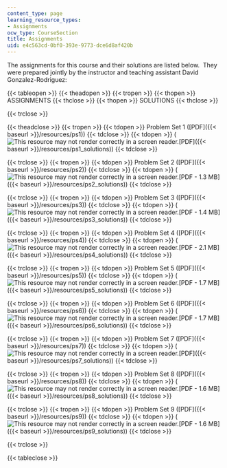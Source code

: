 ```yaml
---
content_type: page
learning_resource_types:
- Assignments
ocw_type: CourseSection
title: Assignments
uid: e4c563cd-0bf0-393e-9773-dce6d8af420b
---
```


The assignments for this course and their solutions are listed below.  They were prepared jointly by the instructor and teaching assistant David Gonzalez-Rodriguez:

{{< tableopen >}}
{{< theadopen >}}
{{< tropen >}}
{{< thopen >}}
ASSIGNMENTS
{{< thclose >}}
{{< thopen >}}
SOLUTIONS
{{< thclose >}}

{{< trclose >}}

{{< theadclose >}}
{{< tropen >}}
{{< tdopen >}}
Problem Set 1 ([PDF]({{< baseurl >}}/resources/ps1))
{{< tdclose >}}
{{< tdopen >}}
(![This resource may not render correctly in a screen reader.](/images/inacessible.gif)[PDF]({{< baseurl >}}/resources/ps1_solutions))
{{< tdclose >}}

{{< trclose >}}
{{< tropen >}}
{{< tdopen >}}
Problem Set 2 ([PDF]({{< baseurl >}}/resources/ps2))
{{< tdclose >}}
{{< tdopen >}}
(![This resource may not render correctly in a screen reader.](/images/inacessible.gif)[PDF - 1.3 MB]({{< baseurl >}}/resources/ps2_solutions))
{{< tdclose >}}

{{< trclose >}}
{{< tropen >}}
{{< tdopen >}}
Problem Set 3 ([PDF]({{< baseurl >}}/resources/ps3))
{{< tdclose >}}
{{< tdopen >}}
(![This resource may not render correctly in a screen reader.](/images/inacessible.gif)[PDF - 1.4 MB]({{< baseurl >}}/resources/ps3_solutions))
{{< tdclose >}}

{{< trclose >}}
{{< tropen >}}
{{< tdopen >}}
Problem Set 4 ([PDF]({{< baseurl >}}/resources/ps4))
{{< tdclose >}}
{{< tdopen >}}
(![This resource may not render correctly in a screen reader.](/images/inacessible.gif)[PDF - 2.1 MB]({{< baseurl >}}/resources/ps4_solutions))
{{< tdclose >}}

{{< trclose >}}
{{< tropen >}}
{{< tdopen >}}
Problem Set 5 ([PDF]({{< baseurl >}}/resources/ps5))
{{< tdclose >}}
{{< tdopen >}}
(![This resource may not render correctly in a screen reader.](/images/inacessible.gif)[PDF - 1.7 MB]({{< baseurl >}}/resources/ps5_solutions))
{{< tdclose >}}

{{< trclose >}}
{{< tropen >}}
{{< tdopen >}}
Problem Set 6 ([PDF]({{< baseurl >}}/resources/ps6))
{{< tdclose >}}
{{< tdopen >}}
(![This resource may not render correctly in a screen reader.](/images/inacessible.gif)[PDF - 1.7 MB]({{< baseurl >}}/resources/ps6_solutions))
{{< tdclose >}}

{{< trclose >}}
{{< tropen >}}
{{< tdopen >}}
Problem Set 7 ([PDF]({{< baseurl >}}/resources/ps7))
{{< tdclose >}}
{{< tdopen >}}
(![This resource may not render correctly in a screen reader.](/images/inacessible.gif)[PDF]({{< baseurl >}}/resources/ps7_solutions))
{{< tdclose >}}

{{< trclose >}}
{{< tropen >}}
{{< tdopen >}}
Problem Set 8 ([PDF]({{< baseurl >}}/resources/ps8))
{{< tdclose >}}
{{< tdopen >}}
(![This resource may not render correctly in a screen reader.](/images/inacessible.gif)[PDF - 1.6 MB]({{< baseurl >}}/resources/ps8_solutions))
{{< tdclose >}}

{{< trclose >}}
{{< tropen >}}
{{< tdopen >}}
Problem Set 9 ([PDF]({{< baseurl >}}/resources/ps9))
{{< tdclose >}}
{{< tdopen >}}
(![This resource may not render correctly in a screen reader.](/images/inacessible.gif)[PDF - 1.6 MB]({{< baseurl >}}/resources/ps9_solutions))
{{< tdclose >}}

{{< trclose >}}

{{< tableclose >}}